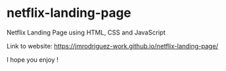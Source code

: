 # netflix-landing-page
Netflix Landing Page using HTML, CSS and JavaScript

Link to website: https://jmrodriguez-work.github.io/netflix-landing-page/

I hope you enjoy ! 
